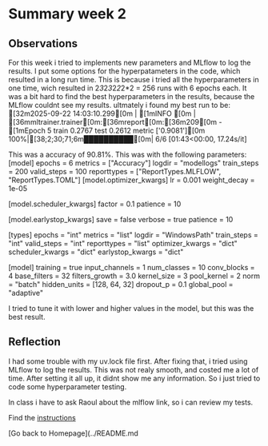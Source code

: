 # Summary week 2

## Observations

For this week i tried to implements new parameters and MLflow to log the results. I put some options for the hyperpatameters in the code, which resulted in a long run time. This is because i tried all the hyperparameters in one time, wich resulted in 2*3*2*3*2*2*2*2 = 256 runs with 6 epochs each. It was a bit hard to find the best hyperparameters in the results, because the MLflow couldnt see my results. ultmately i found my best run to be:
 [32m2025-09-22 14:03:10.299[0m | [1mINFO    [0m | [36mmltrainer.trainer[0m:[36mreport[0m:[36m209[0m - [1mEpoch 5 train 0.2767 test 0.2612 metric ['0.9081'][0m
100%|[38;2;30;71;6m██████████[0m| 6/6 [01:43<00:00, 17.24s/it]

This was a accuracy of 90.81%. This was with the following parameters:
[model]
epochs = 6
metrics = ["Accuracy"]
logdir = "modellogs"
train_steps = 200
valid_steps = 100
reporttypes = ["ReportTypes.MLFLOW", "ReportTypes.TOML"]
[model.optimizer_kwargs]
lr = 0.001
weight_decay = 1e-05

[model.scheduler_kwargs]
factor = 0.1
patience = 10

[model.earlystop_kwargs]
save = false
verbose = true
patience = 10


[types]
epochs = "int"
metrics = "list"
logdir = "WindowsPath"
train_steps = "int"
valid_steps = "int"
reporttypes = "list"
optimizer_kwargs = "dict"
scheduler_kwargs = "dict"
earlystop_kwargs = "dict"


[model]
training = true
input_channels = 1
num_classes = 10
conv_blocks = 4
base_filters = 32
filters_growth = 3.0
kernel_size = 3
pool_kernel = 2
norm = "batch"
hidden_units = [128, 64, 32]
dropout_p = 0.1
global_pool = "adaptive"

I tried to tune it with lower and higher values in the model, but this was the best result.




## Reflection
I had some trouble with my uv.lock file first. After fixing that, i tried using MLflow to log the results. This was not realy smooth, and costed me a lot of time.
After setting it all up, it didnt show me any information.
So i just tried to code some hyperparameter testing.

In class i have to ask Raoul about the mlflow link, so i can review my tests.

Find the [instructions](./instructions.md)

[Go back to Homepage](../README.md
